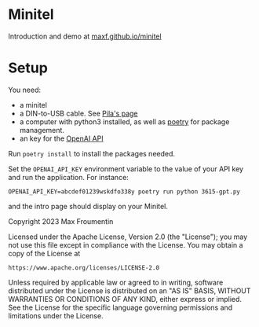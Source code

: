 # Minitel


Introduction and demo at [maxf.github.io/minitel](maxf.github.io/minitel)

# Setup

You need:
- a minitel
- a DIN-to-USB cable. See [Pila's page](https://pila.fr/wordpress/?p=361)
- a computer with python3 installed, as well as [poetry](https://python-poetry.org/) for package management.
- an key for the [OpenAI API](https://openai.com/blog/openai-api)

Run `poetry install` to install the packages needed.

Set the `OPENAI_API_KEY` environment variable to the value of your API key and run the application. For instance:

```
OPENAI_API_KEY=abcdef01239wskdfo338y poetry run python 3615-gpt.py
```

and the intro page should display on your Minitel.




Copyright 2023 Max Froumentin

Licensed under the Apache License, Version 2.0 (the "License");
you may not use this file except in compliance with the License.
You may obtain a copy of the License at

    https://www.apache.org/licenses/LICENSE-2.0

Unless required by applicable law or agreed to in writing, software
distributed under the License is distributed on an "AS IS" BASIS,
WITHOUT WARRANTIES OR CONDITIONS OF ANY KIND, either express or implied.
See the License for the specific language governing permissions and
limitations under the License.
